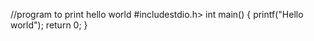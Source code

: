 //program to print hello world 
#includestdio.h>
int main()
{
   printf("Hello world");
   return 0;
}
